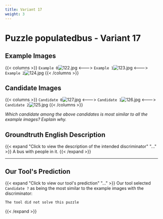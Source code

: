 ```yaml
---
title: Variant 17
weight: 3
---
```


# Puzzle populatedbus - Variant 17

## Example Images
{{< columns >}}
`Example 0`![122.jpg](/natscene-data/images/122.jpg)
<--->
`Example 1`![123.jpg](/natscene-data/images/123.jpg)
<--->
`Example 2`![124.jpg](/natscene-data/images/124.jpg)
{{< /columns >}}

## Candidate Images
{{< columns >}}
`Candidate 0`![127.jpg](/natscene-data/images/127.jpg)
<--->
`Candidate 1`![126.jpg](/natscene-data/images/126.jpg)
<--->
`Candidate 2`![125.jpg](/natscene-data/images/125.jpg)
{{< /columns >}}

*Which candidate among the above candidates is most similar to all the example images? Explain why.*

## Groundtruth English Description

{{< expand "Click to view the description of the intended discriminator" "..." >}}
A bus with people in it.
{{< /expand >}}

---



## Our Tool's Prediction

{{< expand "Click to view our tool's prediction" "..." >}}
Our tool selected `Candidate ?` as being the most similar to the example images with the discriminator:
```plaintext
The tool did not solve this puzzle
```
{{< /expand >}}

